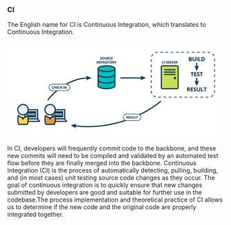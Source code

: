 ### CI

The English name for CI is Continuous Integration, which translates to Continuous Integration.

![图片描述](assets/lab-introduction-to-devops-and-cicd-1-0.png)

In CI, developers will frequently commit code to the backbone, and these new commits will need to be compiled and validated by an automated test flow before they are finally merged into the backbone.
Continuous Integration (CI) is the process of automatically detecting, pulling, building, and (in most cases) unit testing source code changes as they occur. The goal of continuous integration is to quickly ensure that new changes submitted by developers are good and suitable for further use in the codebase.The process implementation and theoretical practice of CI allows us to determine if the new code and the original code are properly integrated together.
